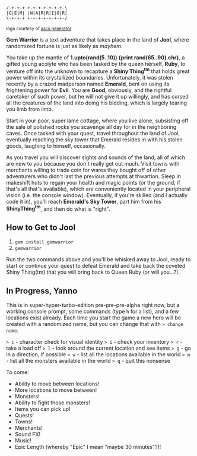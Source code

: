 ```
/-+-+-+ +-+-+-+-+-+-+-\
|G|E|M| |W|A|R|R|I|O|R|
\-+-+-+ +-+-+-+-+-+-+-/
```
<small>logo courtesy of [ascii generator](http://www.network-science.de/ascii/)</small>

**Gem Warrior** is a text adventure that takes place in the land of **Jool**, where randomized fortune is just as likely as *mayhem*.

You take up the mantle of **1.upto(rand(5..10)) {print rand(65..90).chr}**, a gifted young acolyte who has been tasked by the queen herself, **Ruby**, to venture off into the unknown to recapture a **Shiny Thing<sup>tm</sup>** that holds great power within its crystallized boundaries. Unfortunately, it was stolen recently by a crazed madperson named **Emerald**, bent on using its frightening power for **Evil**. You are **Good**, obviously, and the rightful caretaker of such power, but he will not give it up willingly, and has cursed all the creatures of the land into doing his bidding, which is largely tearing you limb from limb.

Start in your poor, super lame cottage, where you live alone, subsisting off the sale of polished rocks you scavenge all day for in the neighboring caves. Once tasked with your quest, travel throughout the land of Jool, eventually reaching the sky tower that Emerald resides in with his stolen goods, laughing to himself, occasionally.

As you travel you will discover sights and sounds of the land, all of which are new to you because you don't really get out much. Visit towns with merchants willing to trade coin for wares they bought off of other adventurers who didn't last the previous attempts at thwartion. Sleep in makeshift huts to regain your health and magic points (or the ground, if that's all that's available), which are conveniently located in your peripheral vision (i.e. the console window). Eventually, if you're skilled (and I actually code it in), you'll reach **Emerald's Sky Tower**, part him from his **ShinyThing<sup>tm</sup>**, and then do what is "right".

## How to Get to Jool

1. `gem install gemwarrior`  
2. `gemwarrior`

Run the two commands above and you'll be whisked away to Jool, ready to start or continue your quest to defeat Emerald and take back the coveted Shiny Thing(tm) that you will bring back to Queen Ruby (or will you...?).

## In Progress, Yanno

This is in super-hyper-turbo-edition pre-pre-pre-alpha right now, but a working console prompt, some commands (type `h` for a list), and a few locations exist already. Each time you start the game a new hero will be created with a randomized name, but you can change that with `> change name`.

`> c` - character check for visual identity
`> i` - check your inventory
`> r` - take a load off
`> l` - look around the current location and see items
`> g` - go in a direction, if possible
`> w` - list all the locations available in the world
`> m` - list all the monsters available in the world
`> q` - quit this nonsense

To come:

* Ability to move between locations!
* More locations to move between!
* Monsters!
* Ability to fight those monsters!
* Items you can pick up!
* Quests!
* Towns!
* Merchants!
* Sound FX!
* Music!
* Epic Length (whereby "Epic" I mean "maybe 30 minutes"?)!
